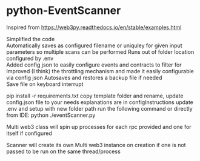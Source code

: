# python-EventScanner

Inspired from https://web3py.readthedocs.io/en/stable/examples.html

Simplified the code  
Automatically saves as configured filename or uniquley for given input parameters so multiple scans can be performed
Runs out of folder location configured by .env  
Added config json to easily configure events and contracts to filter for  
Improved (I think) the throttling mechanism and made it easily configurable via config json
Autosaves and restores a backup file if needed  
Save file on keyboard interrupt

pip install -r requirements.txt
copy template folder and rename, update config.json file to your needs explanations are in configInstructions
update .env and setup with new folder path
run the following command or directly from IDE:
python ./eventScanner.py


Multi web3 class will spin up processes for each rpc provided and one for itself if configured

Scanner will create its own Multi web3 instance on creation if one is not passed to be run on the same thread/process